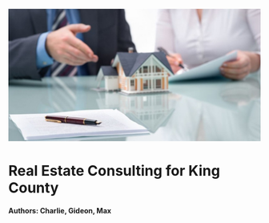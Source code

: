 ![mini_house_in_boardroom](./images/mini_house_boardroom.jpeg)

# Real Estate Consulting for King County

#### Authors: Charlie, Gideon, Max